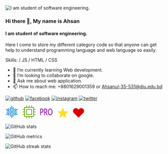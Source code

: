 
![I am student of software engineering.](https://pbs.twimg.com/profile_banners/1522620854189711361/1663967792/1080x360)
### Hi there 👋, My name is Ahsan
#### I am student of software engineering.


Here I come to store my different category code so that anyone can get help to understand programming language and web language so easily.

Skills: / JS / HTML / CSS

- 🌱 I’m currently learning Web development. 
- 👯 I’m looking to collaborate on google. 
- 💬 Ask me about web application. 
- 📫 How to reach me: +8801629001359 or Ahsanul-35-531@diu.edu.bd 


[<img src='https://cdn.jsdelivr.net/npm/simple-icons@3.0.1/icons/github.svg' alt='github' height='40'>](https://github.com/Ahsanrtx)  [<img src='https://cdn.jsdelivr.net/npm/simple-icons@3.0.1/icons/facebook.svg' alt='facebook' height='40'>](https://www.facebook.com/https://www.facebook.com/Ahsan2255)  [<img src='https://cdn.jsdelivr.net/npm/simple-icons@3.0.1/icons/instagram.svg' alt='instagram' height='40'>](https://www.instagram.com/https://www.instagram.com/ahsan_chowdhury202//)  [<img src='https://cdn.jsdelivr.net/npm/simple-icons@3.0.1/icons/twitter.svg' alt='twitter' height='40'>](https://twitter.com/https://twitter.com/Ahsan251512555)  

<a href='https://archiveprogram.github.com/'><img src='https://raw.githubusercontent.com/acervenky/animated-github-badges/master/assets/acbadge.gif' width='40' height='40'></a> <a href='https://docs.github.com/en/developers'><img src='https://raw.githubusercontent.com/acervenky/animated-github-badges/master/assets/devbadge.gif' width='40' height='40'></a> <a href='https://github.com/pricing'><img src='https://raw.githubusercontent.com/acervenky/animated-github-badges/master/assets/pro.gif' width='40' height='40'></a> <a href='https://stars.github.com/'><img src='https://raw.githubusercontent.com/acervenky/animated-github-badges/master/assets/starbadge.gif' width='35' height='35'></a> <a href='https://docs.github.com/en/github/supporting-the-open-source-community-with-github-sponsors'><img src='https://raw.githubusercontent.com/acervenky/animated-github-badges/master/assets/sponsorbadge.gif' width='35' height='35'></a> 

![GitHub stats](https://github-readme-stats.vercel.app/api?username=Ahsanrtx&show_icons=true)  

![GitHub metrics](https://metrics.lecoq.io/Ahsanrtx)  

![GitHub streak stats](https://github-readme-streak-stats.herokuapp.com/?user=Ahsanrtx)  

